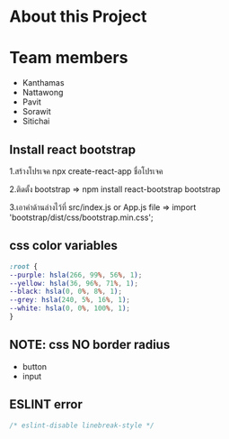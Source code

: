 # About this Project

# Team members

- Kanthamas
- Nattawong
- Pavit
- Sorawit
- Sitichai

## Install react bootstrap
1.สร้างโปรเจค
npx create-react-app ชื่อโปรเจค

2.ติดตั้ง bootstrap =>
npm install react-bootstrap bootstrap

3.เอาคำด้านล่างไว้ที่ src/index.js or App.js file =>
import 'bootstrap/dist/css/bootstrap.min.css';

##  css color variables
```css
:root {
--purple: hsla(266, 99%, 56%, 1);
--yellow: hsla(36, 96%, 71%, 1);
--black: hsla(0, 0%, 8%, 1);
--grey: hsla(240, 5%, 16%, 1);
--white: hsla(0, 0%, 100%, 1);
}
```
## NOTE: css NO border radius 
- button
- input

## ESLINT error
```js
/* eslint-disable linebreak-style */
```

  
